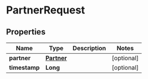
# PartnerRequest

## Properties
Name | Type | Description | Notes
------------ | ------------- | ------------- | -------------
**partner** | [**Partner**](Partner.md) |  |  [optional]
**timestamp** | **Long** |  |  [optional]



